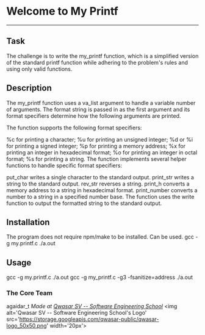 # Welcome to My Printf
***

## Task
The challenge is to write the my_printf function, which is a simplified version of the standard printf function while adhering to the problem's rules and using only valid functions.

## Description
The my_printf function uses a va_list argument to handle a variable number of arguments. 
The format string is passed in as the first argument and its format specifiers determine how the following arguments are printed.

The function supports the following format specifiers:

%c for printing a character;
%u for printing an unsigned integer;
%d or %i for printing a signed integer;
%p for printing a memory address;
%x for printing an integer in hexadecimal format;
%o for printing an integer in octal format;
%s for printing a string.
The function implements several helper functions to handle specific format specifiers:

put_char writes a single character to the standard output.
print_str writes a string to the standard output.
rev_str reverses a string.
print_h converts a memory address to a string in hexadecimal format.
print_number converts a number to a string in a specified number base.
The function uses the write function to output the formatted string to the standard output.

## Installation
The program does not require npm/make to be installed. Can be used.
gcc -g my.printf.c
./a.out

## Usage
gcc -g my.printf.c
./a.out
gcc -g my_printf.c -g3 -fsanitize=address
./a.out

### The Core Team
agaidar_t
<span><i>Made at <a href='https://qwasar.io'>Qwasar SV -- Software Engineering School</a></i></span>
<span><img alt='Qwasar SV -- Software Engineering School's Logo' src='https://storage.googleapis.com/qwasar-public/qwasar-logo_50x50.png' width='20px'></span>
